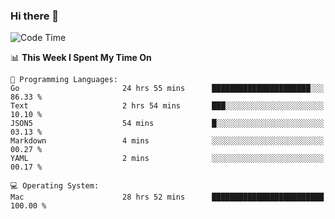 ### Hi there 👋

<!--
**CrazyCollin/crazycollin** is a ✨ _special_ ✨ repository because its `README.md` (this file) appears on your GitHub profile.

Here are some ideas to get you started:

- 🔭 I’m currently working on ...
- 🌱 I’m currently learning ...
- 👯 I’m looking to collaborate on ...
- 🤔 I’m looking for help with ...
- 💬 Ask me about ...
- 📫 How to reach me: ...
- 😄 Pronouns: ...
- ⚡ Fun fact: ...
-->

<!--START_SECTION:waka-->
![Code Time](http://img.shields.io/badge/Code%20Time-5%2C419%20hrs%2034%20mins-blue)

📊 **This Week I Spent My Time On** 

```text
💬 Programming Languages: 
Go                       24 hrs 55 mins      ██████████████████████░░░   86.33 % 
Text                     2 hrs 54 mins       ███░░░░░░░░░░░░░░░░░░░░░░   10.10 % 
JSON5                    54 mins             █░░░░░░░░░░░░░░░░░░░░░░░░   03.13 % 
Markdown                 4 mins              ░░░░░░░░░░░░░░░░░░░░░░░░░   00.27 % 
YAML                     2 mins              ░░░░░░░░░░░░░░░░░░░░░░░░░   00.17 % 

💻 Operating System: 
Mac                      28 hrs 52 mins      █████████████████████████   100.00 % 
```


<!--END_SECTION:waka-->
